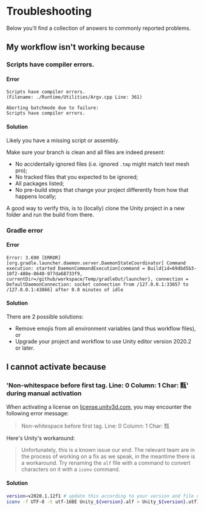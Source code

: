 # Troubleshooting

Below you'll find a collection of answers to commonly reported problems.

## My workflow isn't working because

### Scripts have compiler errors.

#### Error

```console
Scripts have compiler errors.
(Filename: ./Runtime/Utilities/Argv.cpp Line: 361)

Aborting batchmode due to failure:
Scripts have compiler errors.
```

#### Solution

Likely you have a missing script or assembly.

Make sure your branch is clean and all files are indeed present:

- No accidentally ignored files (i.e. ignored `.tmp` might match text mesh pro);
- No tracked files that you expected to be ignored;
- All packages listed;
- No pre-build steps that change your project differently from how that happens locally;

A good way to verify this, is to (locally) clone the Unity project in a new folder and run the build from there.

### Gradle error

#### Error

```console
Error: 3.690 [ERROR] [org.gradle.launcher.daemon.server.DaemonStateCoordinator] Command execution: started DaemonCommandExecution[command = Build{id=69dbd5b3-10f2-488e-8640-977da68733f9, currentDir=/github/workspace/Temp/gradleOut/launcher}, connection = DefaultDaemonConnection: socket connection from /127.0.0.1:33657 to /127.0.0.1:43866] after 0.0 minutes of idle
```

#### Solution

There are 2 possible solutions:

- Remove emojis from all environment variables (and thus workflow files), or
- Upgrade your project and workflow to use Unity editor version 2020.2 or later.

## I cannot activate because

### 'Non-whitespace before first tag. Line: 0 Column: 1 Char: 㼼' during manual activation

When activating a license on [license.unity3d.com](https://license.unity3d.com/), you may encounter the following error message:

> Non-whitespace before first tag. Line: 0 Column: 1 Char: 㼼

Here's Unity's workaround:

> Unfortunately, this is a known issue our end. The relevant team are in the process of working on a fix as we speak, in the meantime there is a workaround. Try renaming the `alf` file with a command to convert characters on it with a `iconv` command.

#### Solution

```bash
version=v2020.1.12f1 # update this according to your version and file name
iconv -f UTF-8 -t utf-16BE Unity_${version}.alf > Unity_${version}.utf16be.alf
```
